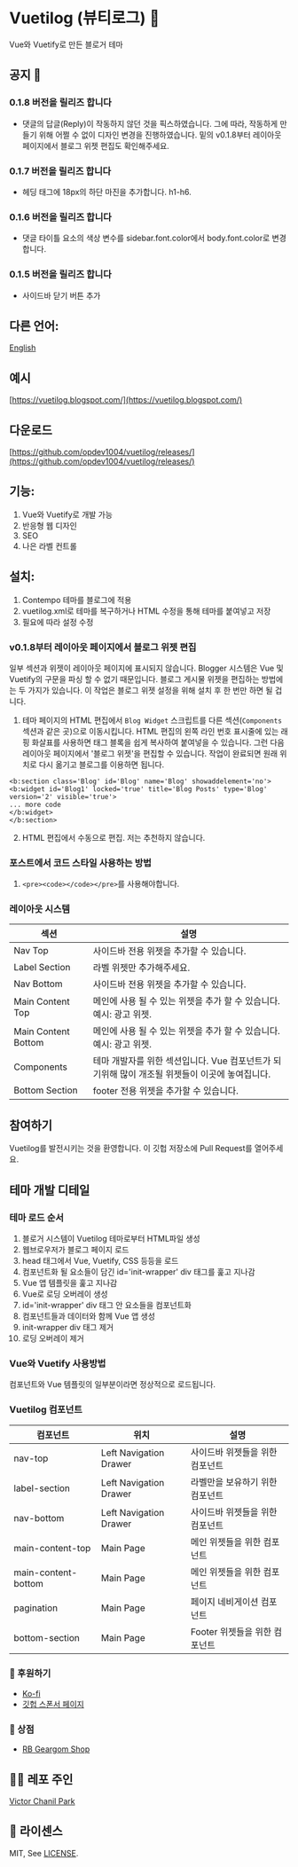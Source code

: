 # Vuetilog (뷰티로그) 🥇

Vue와 Vuetify로 만든 블로거 테마

## 공지 📢

### 0.1.8 버전을 릴리즈 합니다

- 댓글의 답글(Reply)이 작동하지 않던 것을 픽스하였습니다. 그에 따라, 작동하게 만들기 위해 어쩔 수 없이 디자인 변경을 진행하였습니다. 밑의 v0.1.8부터 레이아웃 페이지에서 블로그 위젯 편집도 확인해주세요.

### 0.1.7 버전을 릴리즈 합니다

- 헤딩 태그에 18px의 하단 마진을 추가합니다. h1-h6.

### 0.1.6 버전을 릴리즈 합니다

- 댓글 타이틀 요소의 색상 변수를 sidebar.font.color에서 body.font.color로 변경합니다.

### 0.1.5 버전을 릴리즈 합니다

- 사이드바 닫기 버튼 추가

## 다른 언어:

[English](https://github.com/opdev1004/vuetilog)

## 예시

[https://vuetilog.blogspot.com/](https://vuetilog.blogspot.com/)

## 다운로드

[https://github.com/opdev1004/vuetilog/releases/](https://github.com/opdev1004/vuetilog/releases/)

## 기능:

1. Vue와 Vuetify로 개발 가능
2. 반응형 웹 디자인
3. SEO
4. 나은 라벨 컨트롤

## 설치:

1. Contempo 테마를 블로그에 적용
2. vuetilog.xml로 테마를 복구하거나 HTML 수정을 통해 테마를 붙여넣고 저장
3. 필요에 따라 설정 수정

### v0.1.8부터 레이아웃 페이지에서 블로그 위젯 편집

일부 섹션과 위젯이 레이아웃 페이지에 표시되지 않습니다. Blogger 시스템은 Vue 및 Vuetify의 구문을 파싱 할 수 없기 때문입니다. 블로그 게시물 위젯을 편집하는 방법에는 두 가지가 있습니다. 이 작업은 블로그 위젯 설정을 위해 설치 후 한 번만 하면 될 겁니다.

1. 테마 페이지의 HTML 편집에서 `Blog Widget` 스크립트를 다른 섹션(`Components` 섹션과 같은 곳)으로 이동시킵니다. HTML 편집의 왼쪽 라인 번호 표시줄에 있는 래핑 화살표를 사용하면 태그 블록을 쉽게 복사하여 붙여넣을 수 있습니다. 그런 다음 레이아웃 페이지에서 '블로그 위젯'을 편집할 수 있습니다. 작업이 완료되면 원래 위치로 다시 옮기고 블로그를 이용하면 됩니다.

```
<b:section class='Blog' id='Blog' name='Blog' showaddelement='no'>
<b:widget id='Blog1' locked='true' title='Blog Posts' type='Blog' version='2' visible='true'>
... more code
</b:widget>
</b:section>
```

2. HTML 편집에서 수동으로 편집. 저는 추천하지 않습니다.

### 포스트에서 코드 스타일 사용하는 방법

1. `<pre><code></code></pre>`를 사용해야합니다.

### 레이아웃 시스템

| 섹션                | 설명                                                                                           |
| ------------------- | ---------------------------------------------------------------------------------------------- |
| Nav Top             | 사이드바 전용 위젯을 추가할 수 있습니다.                                                       |
| Label Section       | 라벨 위젯만 추가해주세요.                                                                      |
| Nav Bottom          | 사이드바 전용 위젯을 추가할 수 있습니다.                                                       |
| Main Content Top    | 메인에 사용 될 수 있는 위젯을 추가 할 수 있습니다. 예시: 광고 위젯.                            |
| Main Content Bottom | 메인에 사용 될 수 있는 위젯을 추가 할 수 있습니다. 예시: 광고 위젯.                            |
| Components          | 테마 개발자를 위한 섹션입니다. Vue 컴포넌트가 되기위해 많이 개조될 위젯들이 이곳에 놓여집니다. |
| Bottom Section      | footer 전용 위젯을 추가할 수 있습니다.                                                         |

## 참여하기

Vuetilog를 발전시키는 것을 환영합니다.
이 깃헙 저장소에 Pull Request를 열어주세요.

## 테마 개발 디테일

### 테마 로드 순서

1. 블로거 시스템이 Vuetilog 테마로부터 HTML파일 생성
2. 웹브로우저가 블로그 페이지 로드
3. head 태그에서 Vue, Vuetify, CSS 등등을 로드
4. 컴포넌트화 될 요소들이 담긴 id='init-wrapper' div 태그를 훑고 지나감
5. Vue 앱 템플릿을 훑고 지나감
6. Vue로 로딩 오버레이 생성
7. id='init-wrapper' div 태그 안 요소들을 컴포넌트화
8. 컴포넌트들과 데이터와 함께 Vue 앱 생성
9. init-wrapper div 태그 제거
10. 로딩 오버레이 제거

### Vue와 Vuetify 사용방법

컴포넌트와 Vue 템플릿의 일부분이라면 정상적으로 로드됩니다.

### Vuetilog 컴포넌트

| 컴포넌트            | 위치                   | 설명                            |
| ------------------- | ---------------------- | ------------------------------- |
| nav-top             | Left Navigation Drawer | 사이드바 위젯들을 위한 컴포넌트 |
| label-section       | Left Navigation Drawer | 라벨만을 보유하기 위한 컴포넌트 |
| nav-bottom          | Left Navigation Drawer | 사이드바 위젯들을 위한 컴포넌트 |
| main-content-top    | Main Page              | 메인 위젯들을 위한 컴포넌트     |
| main-content-bottom | Main Page              | 메인 위젯들을 위한 컴포넌트     |
| pagination          | Main Page              | 페이지 네비게이션 컴포넌트      |
| bottom-section      | Main Page              | Footer 위젯들을 위한 컴포넌트   |

### 👼 후원하기

- [Ko-fi](https://ko-fi.com/opdev1004)
- [깃헙 스폰서 페이지](https://github.com/sponsors/opdev1004)

### 🎁 상점

- [RB Geargom Shop](https://www.redbubble.com/people/Geargom/shop)

## 👨‍💻 레포 주인

[Victor Chanil Park](https://github.com/opdev1004)

## 💯 라이센스

MIT, See [LICENSE](./LICENSE).
